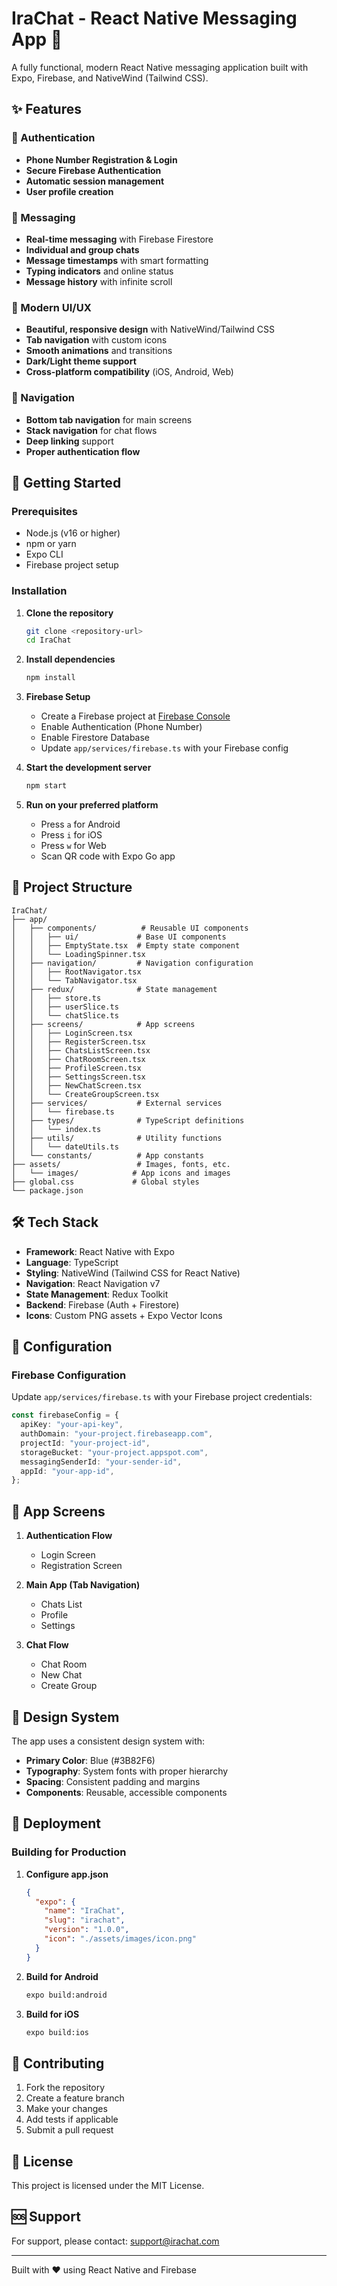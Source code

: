 # IraChat - React Native Messaging App 💬

A fully functional, modern React Native messaging application built with Expo, Firebase, and NativeWind (Tailwind CSS).

## ✨ Features

### 🔐 Authentication

- **Phone Number Registration & Login**
- **Secure Firebase Authentication**
- **Automatic session management**
- **User profile creation**

### 💬 Messaging

- **Real-time messaging** with Firebase Firestore
- **Individual and group chats**
- **Message timestamps** with smart formatting
- **Typing indicators** and online status
- **Message history** with infinite scroll

### 🎨 Modern UI/UX

- **Beautiful, responsive design** with NativeWind/Tailwind CSS
- **Tab navigation** with custom icons
- **Smooth animations** and transitions
- **Dark/Light theme support**
- **Cross-platform compatibility** (iOS, Android, Web)

### 📱 Navigation

- **Bottom tab navigation** for main screens
- **Stack navigation** for chat flows
- **Deep linking** support
- **Proper authentication flow**

## 🚀 Getting Started

### Prerequisites

- Node.js (v16 or higher)
- npm or yarn
- Expo CLI
- Firebase project setup

### Installation

1. **Clone the repository**

   ```bash
   git clone <repository-url>
   cd IraChat
   ```

2. **Install dependencies**

   ```bash
   npm install
   ```

3. **Firebase Setup**

   - Create a Firebase project at [Firebase Console](https://console.firebase.google.com)
   - Enable Authentication (Phone Number)
   - Enable Firestore Database
   - Update `app/services/firebase.ts` with your Firebase config

4. **Start the development server**

   ```bash
   npm start
   ```

5. **Run on your preferred platform**
   - Press `a` for Android
   - Press `i` for iOS
   - Press `w` for Web
   - Scan QR code with Expo Go app

## 📁 Project Structure

```
IraChat/
├── app/
│   ├── components/          # Reusable UI components
│   │   ├── ui/             # Base UI components
│   │   ├── EmptyState.tsx  # Empty state component
│   │   └── LoadingSpinner.tsx
│   ├── navigation/         # Navigation configuration
│   │   ├── RootNavigator.tsx
│   │   └── TabNavigator.tsx
│   ├── redux/              # State management
│   │   ├── store.ts
│   │   ├── userSlice.ts
│   │   └── chatSlice.ts
│   ├── screens/            # App screens
│   │   ├── LoginScreen.tsx
│   │   ├── RegisterScreen.tsx
│   │   ├── ChatsListScreen.tsx
│   │   ├── ChatRoomScreen.tsx
│   │   ├── ProfileScreen.tsx
│   │   ├── SettingsScreen.tsx
│   │   ├── NewChatScreen.tsx
│   │   └── CreateGroupScreen.tsx
│   ├── services/           # External services
│   │   └── firebase.ts
│   ├── types/              # TypeScript definitions
│   │   └── index.ts
│   ├── utils/              # Utility functions
│   │   └── dateUtils.ts
│   └── constants/          # App constants
├── assets/                 # Images, fonts, etc.
│   └── images/            # App icons and images
├── global.css             # Global styles
└── package.json
```

## 🛠️ Tech Stack

- **Framework**: React Native with Expo
- **Language**: TypeScript
- **Styling**: NativeWind (Tailwind CSS for React Native)
- **Navigation**: React Navigation v7
- **State Management**: Redux Toolkit
- **Backend**: Firebase (Auth + Firestore)
- **Icons**: Custom PNG assets + Expo Vector Icons

## 🔧 Configuration

### Firebase Configuration

Update `app/services/firebase.ts` with your Firebase project credentials:

```typescript
const firebaseConfig = {
  apiKey: "your-api-key",
  authDomain: "your-project.firebaseapp.com",
  projectId: "your-project-id",
  storageBucket: "your-project.appspot.com",
  messagingSenderId: "your-sender-id",
  appId: "your-app-id",
};
```

## 📱 App Screens

1. **Authentication Flow**

   - Login Screen
   - Registration Screen

2. **Main App (Tab Navigation)**

   - Chats List
   - Profile
   - Settings

3. **Chat Flow**
   - Chat Room
   - New Chat
   - Create Group

## 🎨 Design System

The app uses a consistent design system with:

- **Primary Color**: Blue (#3B82F6)
- **Typography**: System fonts with proper hierarchy
- **Spacing**: Consistent padding and margins
- **Components**: Reusable, accessible components

## 🚀 Deployment

### Building for Production

1. **Configure app.json**

   ```json
   {
     "expo": {
       "name": "IraChat",
       "slug": "irachat",
       "version": "1.0.0",
       "icon": "./assets/images/icon.png"
     }
   }
   ```

2. **Build for Android**

   ```bash
   expo build:android
   ```

3. **Build for iOS**
   ```bash
   expo build:ios
   ```

## 🤝 Contributing

1. Fork the repository
2. Create a feature branch
3. Make your changes
4. Add tests if applicable
5. Submit a pull request

## 📄 License

This project is licensed under the MIT License.

## 🆘 Support

For support, please contact: support@irachat.com

---

Built with ❤️ using React Native and Firebase
